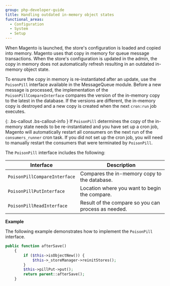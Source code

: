 ```yaml
---
group: php-developer-guide
title: Handling outdated in-memory object states
functional_areas:
  - Configuration
  - System
  - Setup
---
```


When Magento is launched, the store's configuration is loaded and copied into memory. Magento uses that copy in memory for queue message transactions. When the store's configuration is updated in the admin, the copy in memory does not automatically refresh resulting in an outdated in-memory object state.

To ensure the copy in memory is re-instantiated after an update, use the `PoisonPill` interface available in the MessageQueue module. Before a new message is processed, the implementation of the `PoisonPillCompareInterface` compares the version of the in-memory copy to the latest in the database. If the versions are different, the in-memory copy is destroyed and a new copy is created when the next `cron:run` job executes.

{: .bs-callout .bs-callout-info }
If `PoisonPill` determines the copy of the in-memory state needs to be re-instantiated and you have set up a cron job, Magento will automatically restart all consumers on the next run of the `consumers_runner` cron task. If you did not set up the cron job, you will need to manually restart the consumers that were terminated by `PoisonPill`.

The `PoisonPill` interface includes the following:

Interface | Description
--- | ---
`PoisonPillCompareInterface` | Compares the in-memory copy to the database.
`PoisonPillPutInterface` | Location where you want to begin the compare.
`PoisonPillReadInterface` | Result of the compare so you can process as needed.

**Example**

The following example demonstrates how to implement the `PoisonPill` interface.

``` php
public function afterSave()
    {
        if ($this->isObjectNew()) {
            $this->_storeManager->reinitStores();
        }
        $this->pillPut->put();
        return parent::afterSave();
    }
```